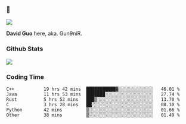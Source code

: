 ### 👋

![](https://komarev.com/ghpvc/?username=Gun9niR&label=Total+Views)

**David Guo** here, aka. Gun9niR.

### Github Stats

<img src="https://github-readme-stats.vercel.app/api?username=Gun9niR&count_private=true&show_icons=true&theme=vue-dark&hide_title=true">

### Coding Time

<!--START_SECTION:waka-->

```text
C++           19 hrs 42 mins  ███████████▓░░░░░░░░░░░░░   46.01 %
Java          11 hrs 53 mins  ███████░░░░░░░░░░░░░░░░░░   27.74 %
Rust          5 hrs 52 mins   ███▒░░░░░░░░░░░░░░░░░░░░░   13.70 %
C             3 hrs 28 mins   ██░░░░░░░░░░░░░░░░░░░░░░░   08.10 %
Python        42 mins         ▒░░░░░░░░░░░░░░░░░░░░░░░░   01.66 %
Other         38 mins         ▒░░░░░░░░░░░░░░░░░░░░░░░░   01.49 %
```

<!--END_SECTION:waka-->
